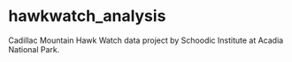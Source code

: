 # hawkwatch_analysis
Cadillac Mountain Hawk Watch data project by Schoodic Institute at Acadia National Park.
